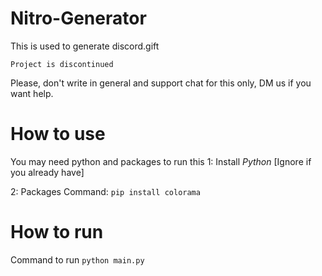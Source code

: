 

# Nitro-Generator
This is used to generate discord.gift

`Project is discontinued`
    
    
Please, don't write in general and support chat for this only, DM us if you want help.

# How to use

You may need python and packages to run this
1: Install *Python* [Ignore if you already have]

2: Packages Command: `pip install colorama`

# How to run
Command to run `python main.py`


